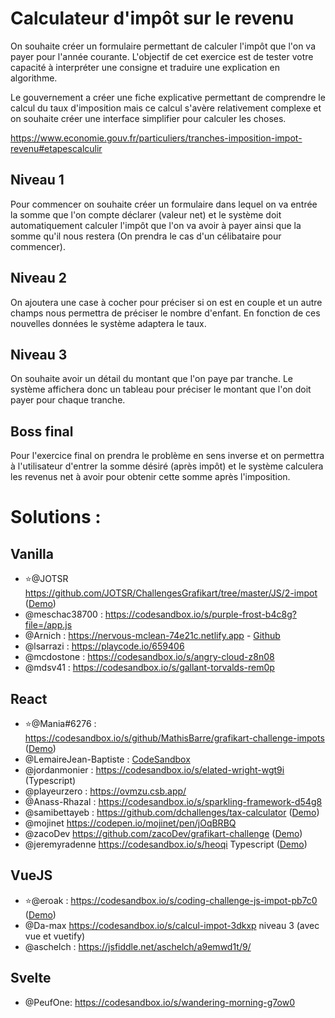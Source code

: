 # Calculateur d'impôt sur le revenu

On souhaite créer un formulaire permettant de calculer l'impôt que l'on va payer pour l'année courante.
L'objectif de cet exercice est de tester votre capacité à interpréter une consigne et traduire une explication en algorithme.

Le gouvernement a créer une fiche explicative permettant de comprendre le calcul du taux d'imposition mais ce calcul s'avère relativement complexe et on souhaite créer une interface simplifier pour calculer les choses.

https://www.economie.gouv.fr/particuliers/tranches-imposition-impot-revenu#etapescalculir

## Niveau 1

Pour commencer on souhaite créer un formulaire dans lequel on va entrée la somme que l'on compte déclarer (valeur net) et le système doit automatiquement calculer l'impôt que l'on va avoir à payer ainsi que la somme qu'il nous restera (On prendra le cas d'un célibataire pour commencer).

## Niveau 2

On ajoutera une case à cocher pour préciser si on est en couple et un autre champs nous permettra de préciser le nombre d'enfant. En fonction de ces nouvelles données le système adaptera le taux.

## Niveau 3

On souhaite avoir un détail du montant que l'on paye par tranche. Le système affichera donc un tableau pour préciser le montant que l'on doit payer pour chaque tranche.

## Boss final

Pour l'exercice final on prendra le problème en sens inverse et on permettra à l'utilisateur d'entrer la somme désiré (après impôt) et le système calculera les revenus net à avoir pour obtenir cette somme après l'imposition.

# Solutions :

## Vanilla

- ⭐@JOTSR https://github.com/JOTSR/ChallengesGrafikart/tree/master/JS/2-impot ([Demo](https://julienoculi.com/challenge_grafikart/impot/index.html))
- @meschac38700 : https://codesandbox.io/s/purple-frost-b4c8g?file=/app.js
- @Arnich : https://nervous-mclean-74e21c.netlify.app - [Github](https://github.com/Oipnet/calculateur-impots)
- @lsarrazi : https://playcode.io/659406
- @mcdostone : https://codesandbox.io/s/angry-cloud-z8n08
- @mdsv41 : https://codesandbox.io/s/gallant-torvalds-rem0p

## React

- ⭐@Mania#6276 : https://codesandbox.io/s/github/MathisBarre/grafikart-challenge-impots ([Demo](https://sl8sp.csb.app/))
- @LemaireJean-Baptiste : [CodeSandbox](https://codesandbox.io/s/grafikart-challenge-tax-calculator-jbl-dr8zo)
- @jordanmonier : https://codesandbox.io/s/elated-wright-wgt9i (Typescript)
- @playeurzero : https://ovmzu.csb.app/
- @Anass-Rhazal : https://codesandbox.io/s/sparkling-framework-d54g8
- @samibettayeb : https://github.com/dchallenges/tax-calculator ([Demo](https://dchallenges.github.io/taxca/))
- @mojinet https://codepen.io/mojinet/pen/jOqBRBQ
- @zacoDev https://github.com/zacoDev/grafikart-challenge ([Demo](http://www.calculimpotfrance.tk/))
- @jeremyradenne https://codesandbox.io/s/heoqi Typescript ([Demo](https://heoqi.csb.app/))

## VueJS

- ⭐@eroak : https://codesandbox.io/s/coding-challenge-js-impot-pb7c0 ([Demo](https://pb7c0.csb.app/))
- @Da-max https://codesandbox.io/s/calcul-impot-3dkxp niveau 3 (avec vue et vuetify)
- @aschelch : https://jsfiddle.net/aschelch/a9emwd1t/9/

## Svelte

- @PeufOne: https://codesandbox.io/s/wandering-morning-g7ow0
